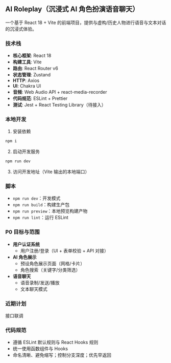 ## AI Roleplay（沉浸式 AI 角色扮演语音聊天）

一个基于 React 18 + Vite 的前端项目，提供与虚构/历史人物进行语音与文本对话的沉浸式体验。

### 技术栈
- **核心框架**: React 18
- **构建工具**: Vite
- **路由**: React Router v6
- **状态管理**: Zustand
- **HTTP**: Axios
- **UI**: Chakra UI
- **音频**: Web Audio API + react-media-recorder
- **代码规范**: ESLint + Prettier
- **测试**: Jest + React Testing Library（待接入）

### 本地开发
1. 安装依赖
```bash
npm i
```
2. 启动开发服务
```bash
npm run dev
```
3. 访问开发地址（Vite 输出的本地端口）

### 脚本
- `npm run dev`：开发模式
- `npm run build`：构建生产包
- `npm run preview`：本地预览构建产物
- `npm run lint`：运行 ESLint

### P0 目标与范围
- **用户认证系统**
  - 用户注册/登录（UI + 表单校验 + API 对接）
- **AI 角色展示**
  - 预设角色展示页面（网格/卡片）
  - 角色搜索（关键字/分类筛选）
- **语音聊天**
  - 语音录制/发送/播放
  - 文本聊天模式

### 近期计划
  接口联调

### 代码规范
- 遵循 ESLint 默认规则与 React Hooks 规则
- 统一使用函数组件与 Hooks
- 命名清晰、避免缩写；控制分支深度；优先早返回


